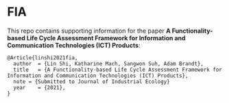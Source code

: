 # FIA
This repo contains supporting information for the paper __A Functionality-based Life Cycle Assessment Framework for Information and Communication Technologies (ICT) Products__:
```
@Article{linshi2021fia,
  author  = {Lin Shi, Katharine Mach, Sangwon Suh, Adam Brandt}, 
  title   = {A Functionality-based Life Cycle Assessment Framework for Information and Communication Technologies (ICT) Products},
  note = {Submitted to Journal of Industrial Ecology}
  year    = {2021},
}
```

